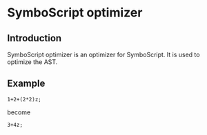 # SymboScript optimizer

## Introduction

SymboScript optimizer is an optimizer for SymboScript. It is used to optimize the AST.

## Example

```syms
1+2+(2*2)z;
```

become

```syms
3+4z;
```
